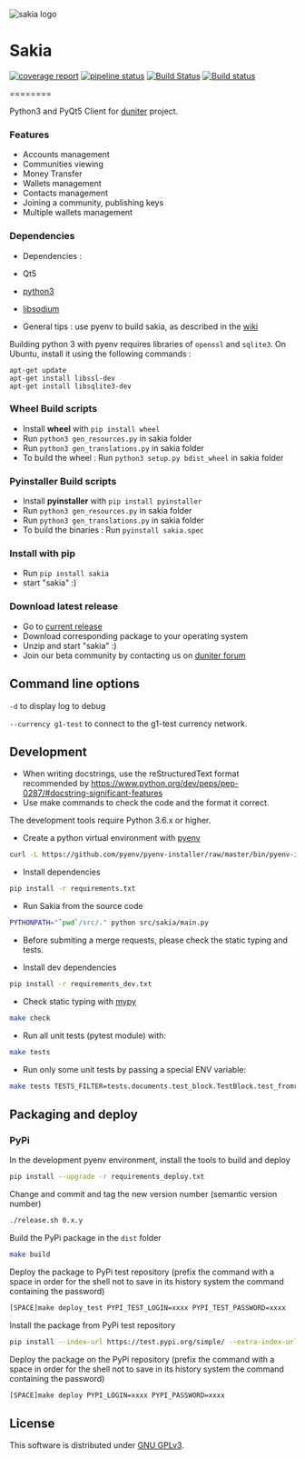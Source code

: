 <!-- Landscape | [![Code Health](https://landscape.io/github/duniter/sakia/dev/landscape.svg?style=flat)](https://landscape.io/github/duniter/sakia/dev) -->

![sakia logo](https://raw.github.com/duniter/sakia/master/sakia.png)

# Sakia
 [![coverage report](https://git.duniter.org/clients/python/sakia/badges/gitlab/coverage.svg)](https://git.duniter.org/clients/python/sakia/commits/gitlab)
 [![pipeline status](https://git.duniter.org/clients/python/sakia/badges/gitlab/pipeline.svg)](https://git.duniter.org/clients/python/sakia/commits/gitlab)
 [![Build Status](https://travis-ci.org/duniter/sakia.svg?branch=travis)](https://travis-ci.org/duniter/sakia)
 [![Build status](https://ci.appveyor.com/api/projects/status/pvl18xon8pvu2c8w/branch/dev?svg=true)](https://ci.appveyor.com/project/Insoleet/sakia-bee4m/branch/dev)

========

Python3 and PyQt5 Client for [duniter](http://www.duniter.org) project.


### Features
  * Accounts management
  * Communities viewing
  * Money Transfer
  * Wallets management
  * Contacts management
  * Joining a community, publishing keys
  * Multiple wallets management

### Dependencies
  * Dependencies :
   * Qt5
   * [python3](https://www.python.org/downloads/)
   * [libsodium](http://doc.libsodium.org/installation/README.html)

  * General tips : use pyenv to build sakia, as described in the [wiki](https://github.com/duniter/sakia/wiki/Cutecoin-install-for-developpers)

  Building python 3 with pyenv requires libraries of `openssl` and `sqlite3`. On Ubuntu, install it using the following commands : 

```
apt-get update
apt-get install libssl-dev
apt-get install libsqlite3-dev
```

### Wheel Build scripts
  * Install __wheel__ with `pip install wheel`
  * Run `python3 gen_resources.py` in sakia folder
  * Run `python3 gen_translations.py` in sakia folder
  * To build the wheel : Run `python3 setup.py bdist_wheel` in sakia folder
  
### Pyinstaller Build scripts
  * Install __pyinstaller__ with `pip install pyinstaller`
  * Run `python3 gen_resources.py` in sakia folder
  * Run `python3 gen_translations.py` in sakia folder
  * To build the binaries : Run `pyinstall sakia.spec`

### Install with pip
  * Run `pip install sakia`
  * start "sakia" :)
 
### Download latest release
  * Go to [current release](https://github.com/duniter/sakia/releases)
  * Download corresponding package to your operating system
  * Unzip and start "sakia" :)
  * Join our beta community by contacting us on [duniter forum](http://forum.duniter.org/)

## Command line options

`-d` to display log to debug

`--currency g1-test` to connect to the g1-test currency network.

## Development
* When writing docstrings, use the reStructuredText format recommended by https://www.python.org/dev/peps/pep-0287/#docstring-significant-features
* Use make commands to check the code and the format it correct.

The development tools require Python 3.6.x or higher.

* Create a python virtual environment with [pyenv](https://github.com/pyenv/pyenv)
```bash
curl -L https://github.com/pyenv/pyenv-installer/raw/master/bin/pyenv-installer | bash
```

* Install dependencies
```bash
pip install -r requirements.txt
```

* Run Sakia from the source code
```bash
PYTHONPATH="`pwd`/src/." python src/sakia/main.py
```

* Before submiting a merge requests, please check the static typing and tests.

* Install dev dependencies
```bash
pip install -r requirements_dev.txt
```

* Check static typing with [mypy](http://mypy-lang.org/)
```bash
make check
```

* Run all unit tests (pytest module) with:
```bash
make tests
```

* Run only some unit tests by passing a special ENV variable:
```bash
make tests TESTS_FILTER=tests.documents.test_block.TestBlock.test_fromraw
```

## Packaging and deploy
### PyPi
In the development pyenv environment, install the tools to build and deploy
```bash
pip install --upgrade -r requirements_deploy.txt
```

Change and commit and tag the new version number (semantic version number)
```bash
./release.sh 0.x.y
```

Build the PyPi package in the `dist` folder
```bash
make build
```

Deploy the package to PyPi test repository (prefix the command with a space in order for the shell not to save in its history system the command containing the password)
```bash
[SPACE]make deploy_test PYPI_TEST_LOGIN=xxxx PYPI_TEST_PASSWORD=xxxx
```

Install the package from PyPi test repository
```bash
pip install --index-url https://test.pypi.org/simple/ --extra-index-url https://pypi.python.org/simple/ sakia
```

Deploy the package on the PyPi repository (prefix the command with a space in order for the shell not to save in its history system the command containing the password)
```bash
[SPACE]make deploy PYPI_LOGIN=xxxx PYPI_PASSWORD=xxxx
```

## License
This software is distributed under [GNU GPLv3](https://raw.github.com/duniter/sakia/dev/LICENSE).
